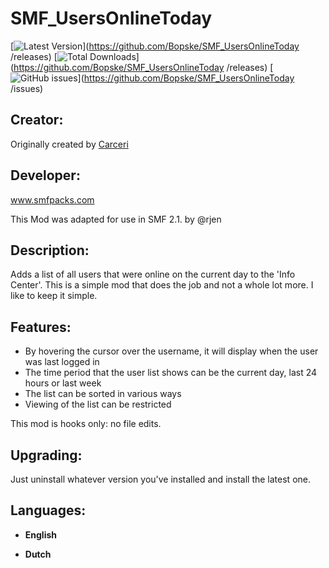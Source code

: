 # SMF_UsersOnlineToday


[![Latest Version](https://img.shields.io/github/release/Bopske/SMF_UsersOnlineToday.svg)](https://github.com/Bopske/SMF_UsersOnlineToday
/releases)
[![Total Downloads](https://img.shields.io/github/downloads/Bopske/SMF_UsersOnlineToday/total.svg)](https://github.com/Bopske/SMF_UsersOnlineToday
/releases)
[![GitHub issues](https://img.shields.io/github/issues/Bopske/SMF_UsersOnlineToday.svg)](https://github.com/Bopske/SMF_UsersOnlineToday
/issues)

## Creator:
Originally created by [Carceri]


## Developer:
www.smfpacks.com

This Mod was adapted for use in SMF 2.1. by @rjen

## Description:
Adds a list of all users that were online on the current day to the 'Info Center'. This is a simple mod that does the job and not a whole lot more. I like to keep it simple.

## Features:
- By hovering the cursor over the username, it will display when the user was last logged in
- The time period that the user list shows can be the current day, last 24 hours or last week
- The list can be sorted in various ways
- Viewing of the list can be restricted

This mod is hooks only: no file edits.

## Upgrading:
Just uninstall whatever version you've installed and install the latest one.

## Languages:
- **English**
- **Dutch**

   [Carceri]: <http://www.simplemachines.org/community/index.php?action=profile;u=30615>
